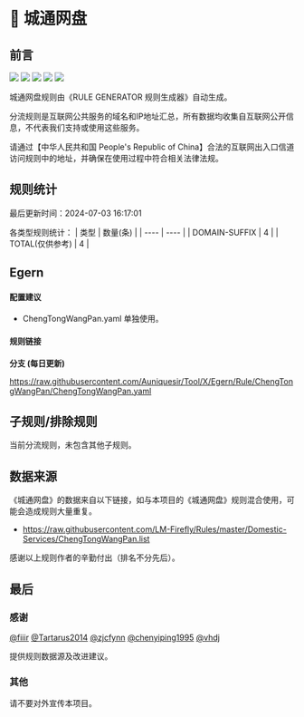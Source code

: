 # 🧸 城通网盘

## 前言

![](https://shields.io/badge/-移除重复规则-ff69b4) ![](https://shields.io/badge/-DOMAIN与DOMAIN--SUFFIX合并-green) ![](https://shields.io/badge/-DOMAIN--SUFFIX间合并-critical) ![](https://shields.io/badge/-DOMAIN--SUFFIX与DOMAIN--KEYWORD合并-blue) ![](https://shields.io/badge/-IP--CIDR(6)合并-blueviolet) 

城通网盘规则由《RULE GENERATOR 规则生成器》自动生成。

分流规则是互联网公共服务的域名和IP地址汇总，所有数据均收集自互联网公开信息，不代表我们支持或使用这些服务。

请通过【中华人民共和国 People's Republic of China】合法的互联网出入口信道访问规则中的地址，并确保在使用过程中符合相关法律法规。

## 规则统计

最后更新时间：2024-07-03 16:17:01

各类型规则统计：
| 类型 | 数量(条)  | 
| ---- | ----  |
| DOMAIN-SUFFIX | 4  | 
| TOTAL(仅供参考) | 4  | 


## Egern 

#### 配置建议
- ChengTongWangPan.yaml 单独使用。

#### 规则链接
**分支 (每日更新)**

https://raw.githubusercontent.com/Auniquesir/Tool/X/Egern/Rule/ChengTongWangPan/ChengTongWangPan.yaml











## 子规则/排除规则


当前分流规则，未包含其他子规则。

## 数据来源

《城通网盘》的数据来自以下链接，如与本项目的《城通网盘》规则混合使用，可能会造成规则大量重复。

- https://raw.githubusercontent.com/LM-Firefly/Rules/master/Domestic-Services/ChengTongWangPan.list


感谢以上规则作者的辛勤付出（排名不分先后）。

## 最后

### 感谢

[@fiiir](https://github.com/fiiir) [@Tartarus2014](https://github.com/Tartarus2014) [@zjcfynn](https://github.com/zjcfynn) [@chenyiping1995](https://github.com/chenyiping1995) [@vhdj](https://github.com/vhdj)

提供规则数据源及改进建议。

### 其他

请不要对外宣传本项目。
